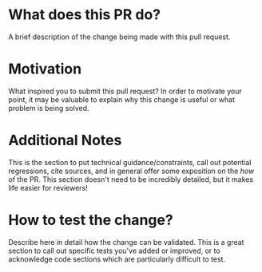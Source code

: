 # What does this PR do?

A brief description of the change being made with this pull request.

# Motivation

What inspired you to submit this pull request?  In order to motivate your point, it may be valuable to explain why this change is useful or what problem is being solved.

# Additional Notes

This is the section to put technical guidance/constraints, call out potential regressions, cite sources, and in general offer some exposition on the _how_ of the PR.  This section doesn't need to be incredibly detailed, but it makes life easier for reviewers!

# How to test the change?

Describe here in detail how the change can be validated.  This is a great section to call out specific tests you've added or improved, or to acknowledge code sections which are particularly difficult to test.
